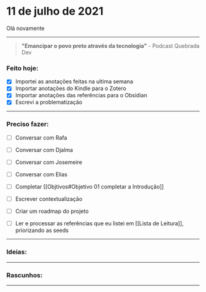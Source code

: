 # 11 de julho de 2021
Olá novamente

----

> **"Emancipar o povo preto através da tecnologia"**
\- Podcast Quebrada Dev

### Feito hoje:
- [x] Importei as anotações feitas na ultima semana
 - [x] Importar anotações do Kindle para o Zotero
- [x] Importar anotações das referências para o Obsidian
- [x] Escrevi a problematização
---

### Preciso fazer: 
- [ ] Conversar com Rafa
- [ ] Conversar com Djalma
- [ ] Conversar com Josemeire
- [ ] Conversar com Elias
- [ ] Completar [[Objtivos#Objetivo 01 completar a Introdução]]
- [ ] Escrever contextualização
- [ ] Criar um roadmap do projeto

- [ ] Ler e processar as referências que eu listei em [[Lista de Leitura]], priorizando as seeds

---

### Ideias:


---

### Rascunhos:


---

